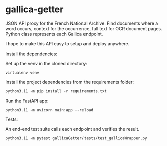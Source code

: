 # gallica-getter
JSON API proxy for the French National Archive. Find documents where a word occurs, context for the occurrence, full text for OCR document pages. Python class represents each Gallica endpoint.

I hope to make this API easy to setup and deploy anywhere. 

Install the dependencies:

Set up the venv in the cloned directory:
```
virtualenv venv
```
Install the project dependencies from the requirements folder:
```
python3.11 -m pip install -r requirements.txt
```
Run the FastAPI app:
```
python3.11 -m uvicorn main:app --reload
```
Tests:

An end-end test suite calls each endpoint and verifies the result. 

```
python3.11 -m pytest gallicaGetter/tests/test_gallicaWrapper.py
```
